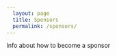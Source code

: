 ```yaml
---
  layout: page
  title: Sponsors
  permalink: /sponsors/
---
```


Info about how to become a sponsor
